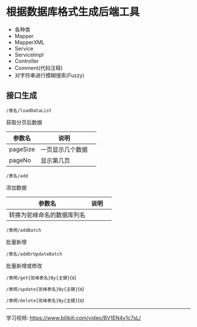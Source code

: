 # 根据数据库格式生成后端工具

- 各种类
- Mapper
- MapperXML
- Service
- ServiceImpl
- Controller
- Comment(代码注释)
- 对字符串进行模糊搜索(Fuzzy)

## 接口生成

`/表名/loadDataList`

获取分页后数据

| 参数名   | 说明             |      |
| -------- | ---------------- | ---- |
| pageSize | 一页显示几个数据 |      |
| pageNo   | 显示第几页       |      |



`/表名/add`

添加数据

| 参数名                     | 说明 |      |
| -------------------------- | ---- | ---- |
| 转换为驼峰命名的数据库列名 |      |      |



`/表明/addBatch`

批量新增



`/表名/addOrUpdateBatch`

批量新增或修改



`/表明/get{驼峰表名}By{主键}`(s)



`/表明/update{驼峰表名}By{主键}`(s)



`/表明/delete{驼峰表名}By{主键}`(s)



---

学习视频: https://www.bilibili.com/video/BV1EN4y1c7sL/